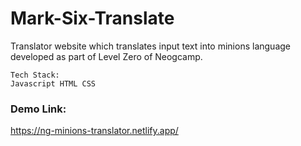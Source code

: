 # Mark-Six-Translate

Translator website which translates input text into minions language  
developed as part of Level Zero of Neogcamp.  

```
Tech Stack:
Javascript HTML CSS
```

### Demo Link:

https://ng-minions-translator.netlify.app/
